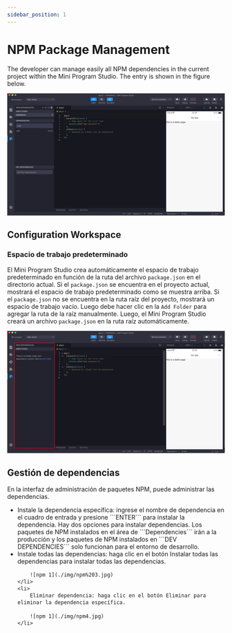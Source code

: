 ```yaml
---
sidebar_position: 1
---
```


# NPM Package Management

The developer can manage easily all NPM dependencies in the current project within the Mini Program Studio. The entry is shown in the figure below.

![npm 1](./img/npm1.jpg)


## Configuration Workspace

### Espacio de trabajo predeterminado

El Mini Program Studio crea automáticamente el espacio de trabajo predeterminado en función de la ruta del archivo ```package.json``` en el directorio actual. Si el ```package.json``` se encuentra en el proyecto actual, mostrará el espacio de trabajo predeterminado como se muestra arriba. Si el ```package.json``` no se encuentra en la ruta raíz del proyecto, mostrará un espacio de trabajo vacío. Luego debe hacer clic en la ```Add Folder``` para agregar la ruta de la raíz manualmente. Luego, el Mini Program Studio creará un archivo ```package.json``` en la ruta raíz automáticamente.

![npm 1](./img/npm2.jpg)


## Gestión de dependencias

En la interfaz de administración de paquetes NPM, puede administrar las dependencias.


<ul>
    <li>
        Instale la dependencia específica: ingrese el nombre de dependencia en el cuadro de entrada y presione ```ENTER``` para instalar la dependencia. Hay dos opciones para instalar dependencias. Los paquetes de NPM instalados en el área de ```Dependencies``` irán a la producción y los paquetes de NPM instalados en ```DEV DEPENDENCIES``` solo funcionan para el entorno de desarrollo.
    </li>
    <li>
        Instale todas las dependencias: haga clic en el botón Instalar todas las dependencias para instalar todas las dependencias.

        ![npm 1](./img/npm%203.jpg)
    </li>
    <li>
        Eliminar dependencia: haga clic en el botón Eliminar para eliminar la dependencia específica. 
        
        ![npm 1](./img/npm4.jpg)
    </li>
</ul>


